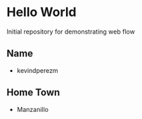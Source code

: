 # Hello World

Initial repository for demonstrating web flow

## Name
* kevindperezm

## Home Town
* Manzanillo
